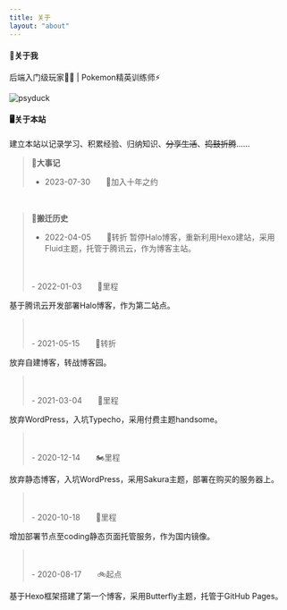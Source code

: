 ```yaml
---
title: 关于
layout: "about"
---
```

#### 🤖关于我
后端入门级玩家👨‍💻 | Pokemon精英训练师⚡️

<img src="https://static.kevinchu.top/blog/assets/img/pokemon-psyduck.gif" alt="psyduck">

#### 🖥️关于本站
建立本站以记录学习、积累经验、归纳知识、~~分享生活~~、~~捣鼓折腾~~......
<br>


> **📝大事记**
> - 2023-07-30　　🍊加入十年之约

<br>

> **🧾搬迁历史**
> - 2022-04-05　　🚅转折
暂停Halo博客，重新利用Hexo建站，采用Fluid主题，托管于腾讯云，作为博客主站。
><br>
><br>
>- 2022-01-03　　🚕里程
基于腾讯云开发部署Halo博客，作为第二站点。
><br>
><br>
>- 2021-05-15　　🦽转折
放弃自建博客，转战博客园。
><br>
><br>
>- 2021-03-04　　🚗里程
放弃WordPress，入坑Typecho，采用付费主题handsome。
><br>
><br>
>- 2020-12-14　　🏍️里程
放弃静态博客，入坑WordPress，采用Sakura主题，部署在购买的服务器上。
><br>
><br>
>- 2020-10-18　　🛵里程
增加部署节点至coding静态页面托管服务，作为国内镜像。
><br>
><br>
>- 2020-08-17　　🚲起点
基于Hexo框架搭建了第一个博客，采用Butterfly主题，托管于GitHub Pages。

